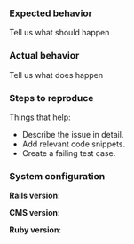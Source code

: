 
### Expected behavior
Tell us what should happen

### Actual behavior
Tell us what does happen

### Steps to reproduce
Things that help:

* Describe the issue in detail.
* Add relevant code snippets.
* Create a failing test case.

### System configuration
**Rails version**:

**CMS version**:

**Ruby version**:
